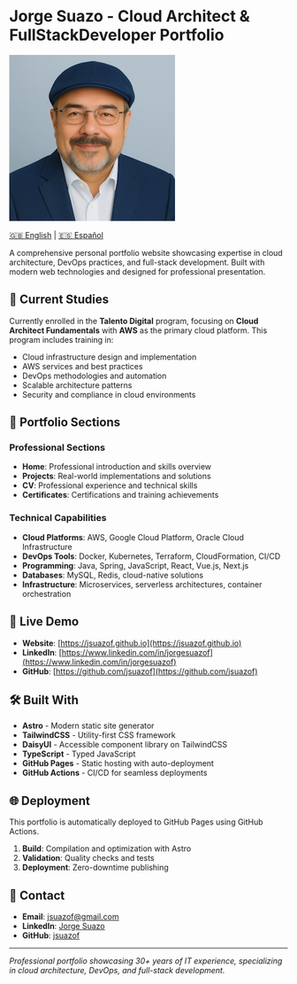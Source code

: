 # Jorge Suazo - Cloud Architect & FullStackDeveloper Portfolio

![Jorge Suazo Portfolio](src/assets/images/profile.webp)

[🇬🇧 English](README.en.md) | [🇪🇸 Español](README.md)

A comprehensive personal portfolio website showcasing expertise in cloud architecture, DevOps practices, and full-stack development. Built with modern web technologies and designed for professional presentation.

## 🌟 Current Studies

Currently enrolled in the **Talento Digital** program, focusing on **Cloud Architect Fundamentals** with **AWS** as the primary cloud platform. This program includes training in:

- Cloud infrastructure design and implementation
- AWS services and best practices
- DevOps methodologies and automation
- Scalable architecture patterns
- Security and compliance in cloud environments

## 🚀 Portfolio Sections

### Professional Sections
- **Home**: Professional introduction and skills overview
- **Projects**: Real-world implementations and solutions
- **CV**: Professional experience and technical skills
- **Certificates**: Certifications and training achievements

### Technical Capabilities
- **Cloud Platforms**: AWS, Google Cloud Platform, Oracle Cloud Infrastructure
- **DevOps Tools**: Docker, Kubernetes, Terraform, CloudFormation, CI/CD
- **Programming**: Java, Spring, JavaScript, React, Vue.js, Next.js
- **Databases**: MySQL, Redis, cloud-native solutions
- **Infrastructure**: Microservices, serverless architectures, container orchestration

## 🎯 Live Demo
- **Website**: [https://jsuazof.github.io](https://jsuazof.github.io)
- **LinkedIn**: [https://www.linkedin.com/in/jorgesuazof](https://www.linkedin.com/in/jorgesuazof)
- **GitHub**: [https://github.com/jsuazof](https://github.com/jsuazof)

## 🛠️ Built With
- **Astro** - Modern static site generator
- **TailwindCSS** - Utility-first CSS framework
- **DaisyUI** - Accessible component library on TailwindCSS
- **TypeScript** - Typed JavaScript
- **GitHub Pages** - Static hosting with auto-deployment
- **GitHub Actions** - CI/CD for seamless deployments

## 🌐 Deployment
This portfolio is automatically deployed to GitHub Pages using GitHub Actions.

1. **Build**: Compilation and optimization with Astro  
2. **Validation**: Quality checks and tests  
3. **Deployment**: Zero-downtime publishing

## 📧 Contact
- **Email**: jsuazof@gmail.com
- **LinkedIn**: [Jorge Suazo](https://www.linkedin.com/in/jorgesuazof)
- **GitHub**: [jsuazof](https://github.com/jsuazof)

---

*Professional portfolio showcasing 30+ years of IT experience, specializing in cloud architecture, DevOps, and full-stack development.*
